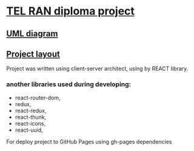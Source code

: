 # [TEL RAN diploma project](https://sl101.github.io/TEL-Ran-Diploma-project)

## [UML diagram](https://drive.google.com/file/d/1OJCJnwSo_TIaP-eDAAK3Pq3j1Pl-Y-Gn/view?usp=sharing)

## [Project layout](https://www.figma.com/file/yNWvXvjZC0t8d9yBOpeEPy/Garden?type=design&node-id=4743-907&t=TqnTA5Oa08Ev1qRj-0)

Project was written using client-server architect, using by REACT library.

### another libraries used during developing:

- react-router-dom,
- redux,
- react-redux,
- react-thunk,
- react-icons,
- react-uuid,

For deploy project to GitHub Pages using gh-pages dependencies

